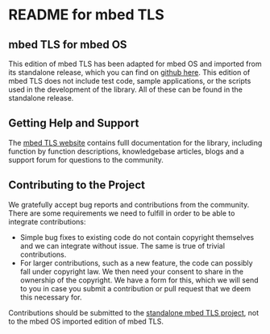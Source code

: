 README for mbed TLS
===================

mbed TLS for mbed OS
--------------------

This edition of mbed TLS has been adapted for mbed OS and imported from its standalone release, which you can find on [github here](https://github.com/ARMmbed/mbedtls). This edition of mbed TLS does not include test code, sample applications, or the scripts used in the development of the library. All of these can be found in the standalone release.


Getting Help and Support
------------------------

The [mbed TLS website](https://tls.mbed.org/) contains fulll documentation for the library, including function by function descriptions, knowledgebase articles, blogs and a support forum for questions to the community.


Contributing to the Project
---------------------------

We gratefully accept bug reports and contributions from the community. There are some requirements we need to fulfill in order to be able to integrate contributions:

-   Simple bug fixes to existing code do not contain copyright themselves and we can integrate without issue. The same is true of trivial contributions.
-   For larger contributions, such as a new feature, the code can possibly fall under copyright law. We then need your consent to share in the ownership of the copyright. We have a form for this, which we will send to you in case you submit a contribution or pull request that we deem this necessary for.

Contributions should be submitted to the [standalone mbed TLS project](https://github.com/ARMmbed/mbedtls), not to the mbed OS imported edition of mbed TLS.

